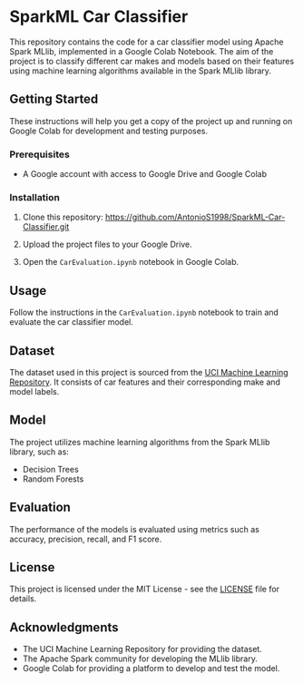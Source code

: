 # SparkML Car Classifier

This repository contains the code for a car classifier model using Apache Spark MLlib, implemented in a Google Colab Notebook. The aim of the project is to classify different car makes and models based on their features using machine learning algorithms available in the Spark MLlib library.

## Getting Started

These instructions will help you get a copy of the project up and running on Google Colab for development and testing purposes.

### Prerequisites

- A Google account with access to Google Drive and Google Colab

### Installation

1. Clone this repository: https://github.com/AntonioS1998/SparkML-Car-Classifier.git

2. Upload the project files to your Google Drive.

3. Open the `CarEvaluation.ipynb` notebook in Google Colab.

## Usage

Follow the instructions in the `CarEvaluation.ipynb` notebook to train and evaluate the car classifier model.

## Dataset

The dataset used in this project is sourced from the [UCI Machine Learning Repository](https://archive.ics.uci.edu/ml/datasets/Car+Evaluation). It consists of car features and their corresponding make and model labels.

## Model

The project utilizes machine learning algorithms from the Spark MLlib library, such as:

- Decision Trees
- Random Forests

## Evaluation

The performance of the models is evaluated using metrics such as accuracy, precision, recall, and F1 score.

## License

This project is licensed under the MIT License - see the [LICENSE](LICENSE) file for details.

## Acknowledgments

- The UCI Machine Learning Repository for providing the dataset.
- The Apache Spark community for developing the MLlib library.
- Google Colab for providing a platform to develop and test the model.




